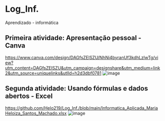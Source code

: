 # Log_Inf.
Aprendizado -  informática

## Primeira atividade: Apresentação pessoal - Canva
https://www.canva.com/design/DAGfsZElSZU/NhNi4byranUf3kdhLzlwTg/view?utm_content=DAGfsZElSZU&utm_campaign=designshare&utm_medium=link2&utm_source=uniquelinks&utlId=h2d3dbf0781
![image](https://github.com/user-attachments/assets/c33d4dff-da1a-48c9-9aa3-836f4f4efb8e)
## Segunda atividade: Usando fórmulas e dados abertos - Excel
https://github.com/Helo219/Log_Inf./blob/main/Informatica_Aplicada_MariaHeloiza_Santos_Machado.xlsx
![image](https://github.com/user-attachments/assets/03d20508-236f-4aae-a44d-2f85464682b1)

